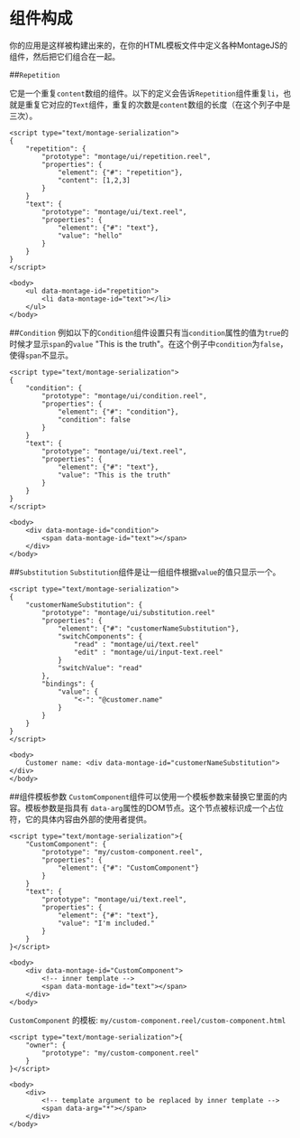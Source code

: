 组件构成
=======
你的应用是这样被构建出来的，在你的HTML模板文件中定义各种MontageJS的组件，然后把它们组合在一起。

##`Repetition`

它是一个重复`content`数组的组件。以下的定义会告诉`Repetition`组件重复`li`，也就是重复它对应的`Text`组件，重复的次数是`content`数组的长度（在这个列子中是三次）。

	<script type="text/montage-serialization">
	{
	    "repetition": {
	        "prototype": "montage/ui/repetition.reel",
	        "properties": {
	            "element": {"#": "repetition"},
	            "content": [1,2,3]
	        }
	    }
	    "text": {
	        "prototype": "montage/ui/text.reel",
	        "properties": {
	            "element": {"#": "text"},
	            "value": "hello"
	        }
	    }
	}
	</script>

	<body>
	    <ul data-montage-id="repetition">
	        <li data-montage-id="text"></li>
	    </ul>
	</body>
	
##`Condition`
例如以下的`Condition`组件设置只有当`condition`属性的值为`true`的时候才显示`span`的`value` "This is the truth"。在这个例子中`condition`为`false`，使得`span`不显示。

	<script type="text/montage-serialization">
	{
	    "condition": {
	        "prototype": "montage/ui/condition.reel",
	        "properties": {
	            "element": {"#": "condition"},
	            "condition": false
	        }
	    }
	    "text": {
	        "prototype": "montage/ui/text.reel",
	        "properties": {
	            "element": {"#": "text"},
	            "value": "This is the truth"
	        }
	    }
	}
	</script>

	<body>
	    <div data-montage-id="condition">
	        <span data-montage-id="text"></span>
	    </div>
	</body>
	
##`Substitution`
`Substitution`组件是让一组组件根据`value`的值只显示一个。

	<script type="text/montage-serialization">
	{
	    "customerNameSubstitution": {
	        "prototype": "montage/ui/substitution.reel"
	        "properties": {
	            "element": {"#": "customerNameSubstitution"},
	            "switchComponents": {
	                "read" : "montage/ui/text.reel"
	                "edit" : "montage/ui/input-text.reel"
	            }
	            "switchValue": "read"
	        },
	        "bindings": {
	            "value": {
	                "<-": "@customer.name"
	            }
	        }
	    }
	}
	</script>

	<body>
	    Customer name: <div data-montage-id="customerNameSubstitution"></div>
	</body>
	
##组件模板参数
`CustomComponent`组件可以使用一个模板参数来替换它里面的内容。模板参数是指具有 `data-arg`属性的DOM节点。这个节点被标识成一个占位符，它的具体内容由外部的使用者提供。

	<script type="text/montage-serialization">{
	    "CustomComponent": {
	        "prototype": "my/custom-component.reel",
	        "properties": {
	            "element": {"#": "CustomComponent"}
	        }
	    }
	    "text": {
	        "prototype": "montage/ui/text.reel",
	        "properties": {
	            "element": {"#": "text"},
	            "value": "I'm included."
	        }
	    }
	}</script>

	<body>
	    <div data-montage-id="CustomComponent">
	        <!-- inner template -->
	        <span data-montage-id="text"></span>
	    </div>
	</body>
	
`CustomComponent` 的模板: `my/custom-component.reel/custom-component.html`


	<script type="text/montage-serialization">{
	    "owner": {
	        "prototype": "my/custom-component.reel"
	    }
	}</script>

	<body>
	    <div>
	        <!-- template argument to be replaced by inner template -->
	        <span data-arg="*"></span>
	    </div>
	</body>
